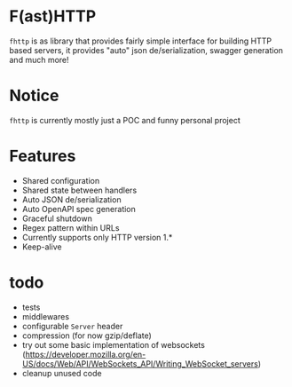 # F(ast)HTTP
`fhttp` is as library that provides fairly simple interface for building HTTP based servers, it provides "auto" json de/serialization, swagger generation and much more!

# Notice
`fhttp` is currently mostly just a POC and funny personal project

# Features
- Shared configuration
- Shared state between handlers
- Auto JSON de/serialization
- Auto OpenAPI spec generation
- Graceful shutdown
- Regex pattern within URLs
- Currently supports only HTTP version 1.*
- Keep-alive

# todo
- tests
- middlewares
- configurable `Server` header
- compression (for now gzip/deflate)
- try out some basic implementation of websockets (https://developer.mozilla.org/en-US/docs/Web/API/WebSockets_API/Writing_WebSocket_servers)
- cleanup unused code